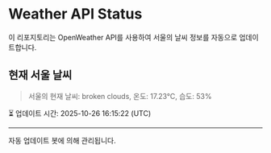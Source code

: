 
# Weather API Status

이 리포지토리는 OpenWeather API를 사용하여 서울의 날씨 정보를 자동으로 업데이트합니다.

## 현재 서울 날씨
> 서울의 현재 날씨: broken clouds, 온도: 17.23°C, 습도: 53%

⏳ 업데이트 시간: 2025-10-26 16:15:22 (UTC)

---
자동 업데이트 봇에 의해 관리됩니다.
